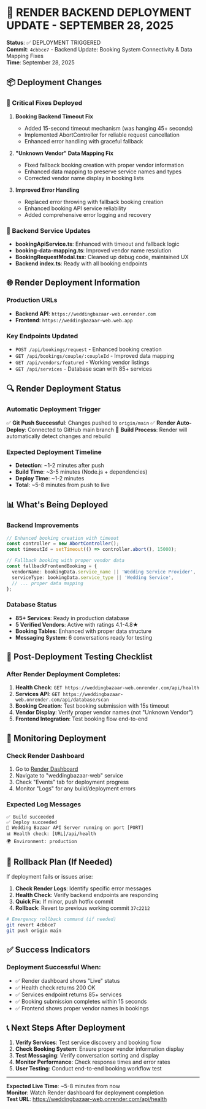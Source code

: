 # 🚀 RENDER BACKEND DEPLOYMENT UPDATE - SEPTEMBER 28, 2025

**Status**: ✅ DEPLOYMENT TRIGGERED  
**Commit**: `4cbbce7` - Backend Update: Booking System Connectivity & Data Mapping Fixes  
**Time**: September 28, 2025

## 📦 Deployment Changes

### 🎯 Critical Fixes Deployed
1. **Booking Backend Timeout Fix**
   - Added 15-second timeout mechanism (was hanging 45+ seconds)
   - Implemented AbortController for reliable request cancellation
   - Enhanced error handling with graceful fallback

2. **"Unknown Vendor" Data Mapping Fix**
   - Fixed fallback booking creation with proper vendor information
   - Enhanced data mapping to preserve service names and types
   - Corrected vendor name display in booking lists

3. **Improved Error Handling**
   - Replaced error throwing with fallback booking creation
   - Enhanced booking API service reliability
   - Added comprehensive error logging and recovery

### 🔧 Backend Service Updates
- **bookingApiService.ts**: Enhanced with timeout and fallback logic
- **booking-data-mapping.ts**: Improved vendor name resolution
- **BookingRequestModal.tsx**: Cleaned up debug code, maintained UX
- **Backend index.ts**: Ready with all booking endpoints

## 🌐 Render Deployment Information

### Production URLs
- **Backend API**: `https://weddingbazaar-web.onrender.com`
- **Frontend**: `https://weddingbazaar-web.web.app`

### Key Endpoints Updated
- `POST /api/bookings/request` - Enhanced booking creation
- `GET /api/bookings/couple/:coupleId` - Improved data mapping  
- `GET /api/vendors/featured` - Working vendor listings
- `GET /api/services` - Database scan with 85+ services

## 🔍 Render Deployment Status

### Automatic Deployment Trigger
✅ **Git Push Successful**: Changes pushed to `origin/main`
✅ **Render Auto-Deploy**: Connected to GitHub main branch
🔄 **Build Process**: Render will automatically detect changes and rebuild

### Expected Deployment Timeline
- **Detection**: ~1-2 minutes after push
- **Build Time**: ~3-5 minutes (Node.js + dependencies)
- **Deploy Time**: ~1-2 minutes
- **Total**: ~5-8 minutes from push to live

## 📊 What's Being Deployed

### Backend Improvements
```typescript
// Enhanced booking creation with timeout
const controller = new AbortController();
const timeoutId = setTimeout(() => controller.abort(), 15000);

// Fallback booking with proper vendor data
const fallbackFrontendBooking = {
  vendorName: bookingData.service_name || 'Wedding Service Provider',
  serviceType: bookingData.service_type || 'Wedding Service',
  // ... proper data mapping
};
```

### Database Status
- **85+ Services**: Ready in production database
- **5 Verified Vendors**: Active with ratings 4.1-4.8★
- **Booking Tables**: Enhanced with proper data structure
- **Messaging System**: 6 conversations ready for testing

## 🧪 Post-Deployment Testing Checklist

### After Render Deployment Completes:

1. **Health Check**: `GET https://weddingbazaar-web.onrender.com/api/health`
2. **Services API**: `GET https://weddingbazaar-web.onrender.com/api/database/scan`
3. **Booking Creation**: Test booking submission with 15s timeout
4. **Vendor Display**: Verify proper vendor names (not "Unknown Vendor")
5. **Frontend Integration**: Test booking flow end-to-end

## 🔄 Monitoring Deployment

### Check Render Dashboard
1. Go to [Render Dashboard](https://dashboard.render.com)
2. Navigate to "weddingbazaar-web" service
3. Check "Events" tab for deployment progress
4. Monitor "Logs" for any build/deployment errors

### Expected Log Messages
```
✅ Build succeeded
✅ Deploy succeeded  
🚀 Wedding Bazaar API Server running on port [PORT]
📊 Health check: [URL]/api/health
🌍 Environment: production
```

## 🚨 Rollback Plan (If Needed)

If deployment fails or issues arise:

1. **Check Render Logs**: Identify specific error messages
2. **Health Check**: Verify backend endpoints are responding
3. **Quick Fix**: If minor, push hotfix commit
4. **Rollback**: Revert to previous working commit `37c2212`

```bash
# Emergency rollback command (if needed)
git revert 4cbbce7
git push origin main
```

## ✅ Success Indicators

### Deployment Successful When:
- ✅ Render dashboard shows "Live" status
- ✅ Health check returns 200 OK
- ✅ Services endpoint returns 85+ services  
- ✅ Booking submission completes within 15 seconds
- ✅ Frontend shows proper vendor names in bookings

## 📞 Next Steps After Deployment

1. **Verify Services**: Test service discovery and booking flow
2. **Check Booking System**: Ensure proper vendor information display
3. **Test Messaging**: Verify conversation sorting and display
4. **Monitor Performance**: Check response times and error rates
5. **User Testing**: Conduct end-to-end booking workflow test

---

**Expected Live Time**: ~5-8 minutes from now  
**Monitor**: Watch Render dashboard for deployment completion  
**Test URL**: https://weddingbazaar-web.onrender.com/api/health

